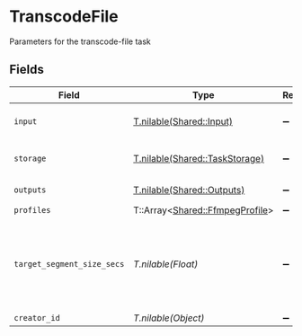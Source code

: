 # TranscodeFile

Parameters for the transcode-file task


## Fields

| Field                                                                   | Type                                                                    | Required                                                                | Description                                                             |
| ----------------------------------------------------------------------- | ----------------------------------------------------------------------- | ----------------------------------------------------------------------- | ----------------------------------------------------------------------- |
| `input`                                                                 | [T.nilable(Shared::Input)](../../models/shared/input.md)                | :heavy_minus_sign:                                                      | Input video file to transcode                                           |
| `storage`                                                               | [T.nilable(Shared::TaskStorage)](../../models/shared/taskstorage.md)    | :heavy_minus_sign:                                                      | Storage for the output files                                            |
| `outputs`                                                               | [T.nilable(Shared::Outputs)](../../models/shared/outputs.md)            | :heavy_minus_sign:                                                      | Output formats                                                          |
| `profiles`                                                              | T::Array<[Shared::FfmpegProfile](../../models/shared/ffmpegprofile.md)> | :heavy_minus_sign:                                                      | N/A                                                                     |
| `target_segment_size_secs`                                              | *T.nilable(Float)*                                                      | :heavy_minus_sign:                                                      | How many seconds the duration of each output segment should<br/>be<br/> |
| `creator_id`                                                            | *T.nilable(Object)*                                                     | :heavy_minus_sign:                                                      | N/A                                                                     |